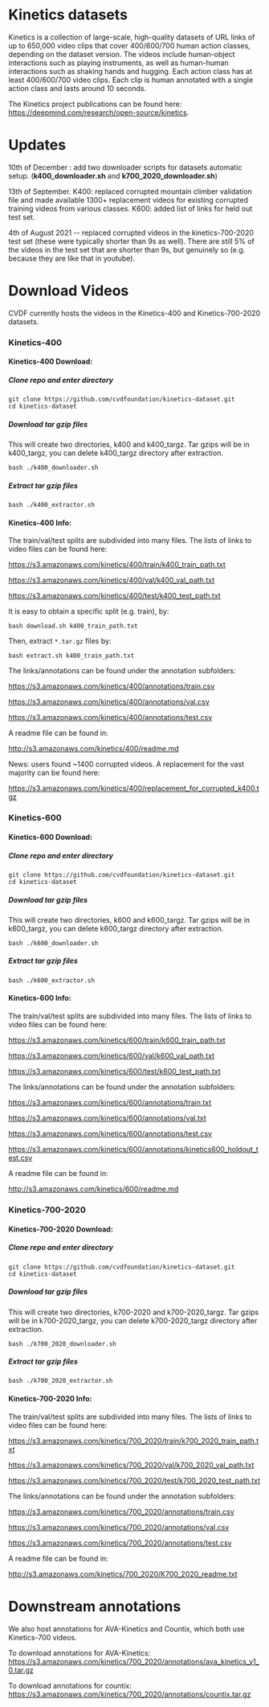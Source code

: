 # Kinetics datasets

Kinetics is a collection of large-scale, high-quality datasets of URL links of up to 650,000 video clips that cover 400/600/700 human action classes, depending on the dataset version. The videos include human-object interactions such as playing instruments, as well as human-human interactions such as shaking hands and hugging. Each action class has at least 400/600/700 video clips. Each clip is human annotated with a single action class and lasts around 10 seconds.

The Kinetics project publications can be found here: https://deepmind.com/research/open-source/kinetics.

# Updates
10th of December : add two downloader scripts for datasets automatic setup. (**k400_downloader.sh** and **k700_2020_downloader.sh**)

13th of September. K400: replaced corrupted mountain climber validation file and made available 1300+ replacement videos for existing corrupted training videos from various classes. K600: added list of links for held out test set.

4th of August 2021 -- replaced corrupted videos in the kinetics-700-2020 test set (these were typically shorter than 9s as well). There are still 5% of the videos in the test set that are shorter than 9s, but genuinely so (e.g. because they are like that in youtube). 

# Download Videos


CVDF currently hosts the videos in the Kinetics-400 and Kinetics-700-2020 datasets.

### Kinetics-400

#### Kinetics-400 Download:

##### Clone repo and enter directory
```
git clone https://github.com/cvdfoundation/kinetics-dataset.git
cd kinetics-dataset
```

##### Download tar gzip files
This will create two directories, k400 and k400_targz. Tar gzips will be in k400_targz, you can delete k400_targz directory after extraction.
```
bash ./k400_downloader.sh
```

##### Extract tar gzip files
```
bash ./k400_extractor.sh
```

#### Kinetics-400 Info:
The train/val/test splits are subdivided into many files. The lists of links to video files can be found here:

https://s3.amazonaws.com/kinetics/400/train/k400_train_path.txt

https://s3.amazonaws.com/kinetics/400/val/k400_val_path.txt

https://s3.amazonaws.com/kinetics/400/test/k400_test_path.txt

It is easy to obtain a specific split (e.g. train), by:
```
bash download.sh k400_train_path.txt
```
Then, extract `*.tar.gz` files by:
```
bash extract.sh k400_train_path.txt
```

The links/annotations can be found under the annotation subfolders:

https://s3.amazonaws.com/kinetics/400/annotations/train.csv

https://s3.amazonaws.com/kinetics/400/annotations/val.csv

https://s3.amazonaws.com/kinetics/400/annotations/test.csv

A readme file can be found in:

http://s3.amazonaws.com/kinetics/400/readme.md

News: users found \~1400 corrupted videos. A replacement for the vast majority can be found here: 

https://s3.amazonaws.com/kinetics/400/replacement_for_corrupted_k400.tgz 

### Kinetics-600

#### Kinetics-600 Download:

##### Clone repo and enter directory
```
git clone https://github.com/cvdfoundation/kinetics-dataset.git
cd kinetics-dataset
```

##### Download tar gzip files
This will create two directories, k600 and k600_targz. Tar gzips will be in k600_targz, you can delete k600_targz directory after extraction.
```
bash ./k600_downloader.sh
```

##### Extract tar gzip files
```
bash ./k600_extractor.sh
```

#### Kinetics-600 Info:
The train/val/test splits are subdivided into many files. The lists of links to video files can be found here:

https://s3.amazonaws.com/kinetics/600/train/k600_train_path.txt

https://s3.amazonaws.com/kinetics/600/val/k600_val_path.txt

https://s3.amazonaws.com/kinetics/600/test/k600_test_path.txt

The links/annotations can be found under the annotation subfolders:

https://s3.amazonaws.com/kinetics/600/annotations/train.txt

https://s3.amazonaws.com/kinetics/600/annotations/val.txt

https://s3.amazonaws.com/kinetics/600/annotations/test.csv

https://s3.amazonaws.com/kinetics/600/annotations/kinetics600_holdout_test.csv

A readme file can be found in:

http://s3.amazonaws.com/kinetics/600/readme.md


### Kinetics-700-2020

#### Kinetics-700-2020 Download:

##### Clone repo and enter directory
```
git clone https://github.com/cvdfoundation/kinetics-dataset.git
cd kinetics-dataset
```

##### Download tar gzip files
This will create two directories, k700-2020 and k700-2020_targz. Tar gzips will be in k700-2020_targz, you can delete k700-2020_targz directory after extraction.
```
bash ./k700_2020_downloader.sh
```

##### Extract tar gzip files
```
bash ./k700_2020_extractor.sh
```

#### Kinetics-700-2020 Info:
The train/val/test splits are subdivided into many files. The lists of links to video files can be found here:

https://s3.amazonaws.com/kinetics/700_2020/train/k700_2020_train_path.txt

https://s3.amazonaws.com/kinetics/700_2020/val/k700_2020_val_path.txt

https://s3.amazonaws.com/kinetics/700_2020/test/k700_2020_test_path.txt

The links/annotations can be found under the annotation subfolders:

https://s3.amazonaws.com/kinetics/700_2020/annotations/train.csv

https://s3.amazonaws.com/kinetics/700_2020/annotations/val.csv

https://s3.amazonaws.com/kinetics/700_2020/annotations/test.csv

A readme file can be found in:

http://s3.amazonaws.com/kinetics/700_2020/K700_2020_readme.txt

# Downstream annotations

We also host annotations for AVA-Kinetics and Countix, which both use Kinetics-700 videos. 

To download annotations for AVA-Kinetics:
https://s3.amazonaws.com/kinetics/700_2020/annotations/ava_kinetics_v1_0.tar.gz

To download annotations for countix:
https://s3.amazonaws.com/kinetics/700_2020/annotations/countix.tar.gz

